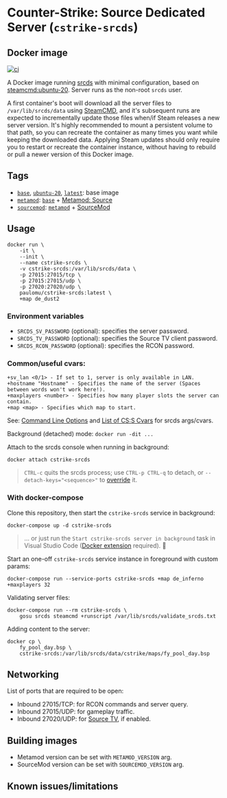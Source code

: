 # Counter-Strike: Source Dedicated Server (`cstrike-srcds`)

## Docker image

[![ci](https://github.com/paulomu/gameservers/actions/workflows/cstrike-srcds_ci.yml/badge.svg)](https://github.com/paulomu/gameservers/actions?query=workflow:%22GitHub%20CI:%20cstrike-srcds%22%20branch:master)

A Docker image running [srcds](https://steamdb.info/app/232330) with minimal configuration, based on [steamcmd:ubuntu-20](https://github.com/steamcmd/docker/blob/master/dockerfiles/ubuntu-20/Dockerfile). Server runs as the non-root `srcds` user.

A first container's boot will download all the server files to `/var/lib/srcds/data` using [SteamCMD](https://developer.valvesoftware.com/wiki/SteamCMD), and it's subsequent runs are expected to incrementally update those files when/if Steam releases a new server version. It's highly recommended to mount a persistent volume to that path, so you can recreate the container as many times you want while keeping the downloaded data. Applying Steam updates should only require you to restart or recreate the container instance, without having to rebuild or pull a newer version of this Docker image.

## Tags

- [`base`](ubuntu-20/), [`ubuntu-20`](ubuntu-20/), [`latest`](ubuntu-20/): base image
- [`metamod`](metamod/): [`base`](ubuntu-20/) + [Metamod: Source](https://www.sourcemm.net/about)
- [`sourcemod`](sourcemod/): [`metamod`](metamod/) + [SourceMod](https://www.sourcemod.net/about.php)

## Usage

```shell
docker run \
    -it \
    --init \
    --name cstrike-srcds \
    -v cstrike-srcds:/var/lib/srcds/data \
    -p 27015:27015/tcp \
    -p 27015:27015/udp \
    -p 27020:27020/udp \
    paulomu/cstrike-srcds:latest \
    +map de_dust2
```

### Environment variables

- `SRCDS_SV_PASSWORD` (optional): specifies the server password.
- `SRCDS_TV_PASSWORD` (optional): specifies the Source TV client password.
- `SRCDS_RCON_PASSWORD` (optional): specifies the RCON password.

### Common/useful cvars: 

```
+sv_lan <0/1> - If set to 1, server is only available in LAN.
+hostname "Hostname" - Specifies the name of the server (Spaces between words won't work here!).
+maxplayers <number> - Specifies how many player slots the server can contain.
+map <map> - Specifies which map to start.
```

See: [Command Line Options](https://developer.valvesoftware.com/wiki/Command_Line_Options#Source_Dedicated_Server) and [List of CS:S Cvars](https://developer.valvesoftware.com/wiki/List_of_CS:S_Cvars) for srcds args/cvars.

Background (detached) mode: `docker run -dit ...` 

Attach to the srcds console when running in background:

```
docker attach cstrike-srcds
```

>`CTRL-c` quits the srcds process; use `CTRL-p CTRL-q` to detach, or `--detach-keys="<sequence>"` to [override](https://docs.docker.com/engine/reference/commandline/attach/#override-the-detach-sequence) it.

### With docker-compose

Clone this repository, then start the `cstrike-srcds` service in background:

```
docker-compose up -d cstrike-srcds
```

>... or just run the `Start cstrike-srcds server in background` task in Visual Studio Code ([Docker extension](https://marketplace.visualstudio.com/items?itemName=ms-azuretools.vscode-docker) required). 🚀

Start an one-off `cstrike-srcds` service instance in foreground with custom params:

```
docker-compose run --service-ports cstrike-srcds +map de_inferno +maxplayers 32
```

Validating server files:

```
docker-compose run --rm cstrike-srcds \
    gosu srcds steamcmd +runscript /var/lib/srcds/validate_srcds.txt
```

Adding content to the server:

```
docker cp \
    fy_pool_day.bsp \
    cstrike-srcds:/var/lib/srcds/data/cstrike/maps/fy_pool_day.bsp
```

## Networking

List of ports that are required to be open:

- Inbound 27015/TCP: for RCON commands and server query.
- Inbound 27015/UDP: for gameplay traffic.
- Inbound 27020/UDP: for [Source TV](https://developer.valvesoftware.com/wiki/SourceTV), if enabled.

## Building images

- Metamod version can be set with `METAMOD_VERSION` arg.
- SourceMod version can be set with `SOURCEMOD_VERSION` arg.

## Known issues/limitations
